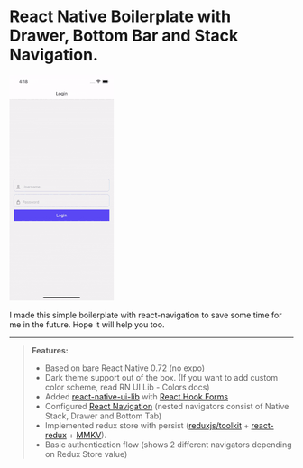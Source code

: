 # React Native Boilerplate with Drawer, Bottom Bar and Stack Navigation.

![HeaderImage](front.gif 'HeaderImage')

I made this simple boilerplate with react-navigation to save some time for me in the future. Hope it will help you too.

---

> **Features:**
>
> - Based on bare React Native 0.72 (no expo)
> - Dark theme support out of the box. (If you want to add custom color scheme, read RN UI Lib - Colors docs)
> - Added [react-native-ui-lib](https://wix.github.io/react-native-ui-lib/) with [React Hook Forms](https://react-hook-form.com)
> - Configured [React Navigation](https://reactnavigation.org) (nested navigators consist of Native Stack, Drawer and Bottom Tab)
> - Implemented redux store with persist ([reduxjs/toolkit](https://redux-toolkit.js.org) + [react-redux](https://react-redux.js.org) + [MMKV](https://github.com/mrousavy/react-native-mmkv)).
> - Basic authentication flow (shows 2 different navigators depending on Redux Store value)
